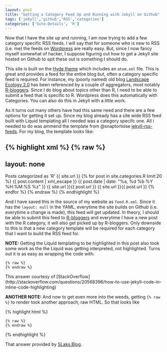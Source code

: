 ```yaml
---
layout: post
title: "Getting a Category Feed Up and Running with Jekyll on Github"
tags: ['jekyll','github','RSS','categories']
categories: ['Site-Details', 'R']
---
```


Now that I have the site up and running, I am now trying to add a few category specific RSS feeds.  I will say that for someone who is new to RSS (i.e. me) the feeds on [Wordpress](http://wordpress.com) are really easy.  But, since I now fancy myself somewhat of hacker, I suppose figuring out how to get a Jekyll site hosted on Github to spit these out is something I should do.

This site is built on the [Hyde theme](http://andhyde.com/) which includes an `atom.xml` file. This is great and provides a feed for the entire blog but, often a category specific feed is required.  For instance, my (poorly named) old blog [Landscape Ecology 2.0](http://landeco2point0.wordpress.com/) has been referenced by a couple of aggregators, most notably [R-bloggers](http://www.r-bloggers.com/).  Since I do blog about topics other than R, I need to be able to submit a feed that is specific to R.  Wordpress does this automatically with Categories.  You can also do this in Jekyll with a little work.

As it turns out many others have had this same need and there are a few options for getting it set up.  Since my blog already has a site wide RSS feed built with Liquid templating all I needed was a category specifc one.  All i needed to do was ammend the template from  @snaptortoise [jekyll-rss-feeds](https://github.com/snaptortoise/jekyll-rss-feeds).  For my blog, the template looks like:

{% highlight xml %}
{% raw %}
---
layout: none
---
<?xml version="1.0" encoding="UTF-8"?>
<rss version="2.0" xmlns:atom="http://www.w3.org/2005/Atom">
  <channel>
  	<title>{{ site.title | xml_escape }} - R</title>
		<description>Posts categorized as 'R'</description>
		<link>{{ site.url }}</link>
		<atom:link href="{{ site.url }}/feed.R.xml" rel="self" 
    type="application/rss+xml" />
		{% for post in site.categories.R limit:20 %}
			<item>
				<title>{{ post.title | xml_escape }}</title>
				<description>
          {{ post.content | xml_escape }}
        </description>
				<pubDate>
          {{ post.date | date: "%a, %d %b %Y %H:%M:%S %z" }}
        </pubDate>
				<link>{{ site.url }}{{ post.url }}</link>
				<guid isPermaLink="true">
          {{ site.url }}{{ post.url }}
        </guid>
			</item>
		{% endfor %}
	</channel>
</rss>
{% endraw %}
{% endhighlight %}

And I have saved this in the source of my website as `feed.R.xml`.  Since it has the `layout: null` in the YAML, everytime the site builds on Github (i.e. everytime a change is made), this feed will get updated.  In theory, I should be able to submit this feed to [R-bloggers](http://www.r-bloggers.com/add-your-blog/) and everytime I have a new post with the R category, it will also get picked up by R-bloggers.  Only downside to this is that a new category template will be required for each category that I want to build the RSS feed for.  

**NOTE:** Getting the Liquid templating to be highlighted in this post also took some work as the the Liquid was getting interpreted, not highlighted.  Turns out it is as easy as wrapping the code with:
<p>
  <code>&#123;% raw %}</code>
  <br>
  <code>&#123;% endraw %}</code>
</p> 
This answer courtesy of [StackOverflow](http://stackoverflow.com/questions/20568396/how-to-use-jekyll-code-in-inline-code-highlighting)

**ANOTHER NOTE:**
And now to get even more into the weeds, getting <code>&#123;% raw %}</code> to render took another approach, raw HTML.  So that looks like

{% highlight html %}
<p>
  <code>&#123;% raw %}</code>
  <br>
  <code>&#123;% endraw %}</code>
</p> 
{% endhighlight %}

That answer provided by
[SLaks.Blog](http://blog.slaks.net/2013-06-09/writing-about-jekyll-in-jekyll/).

